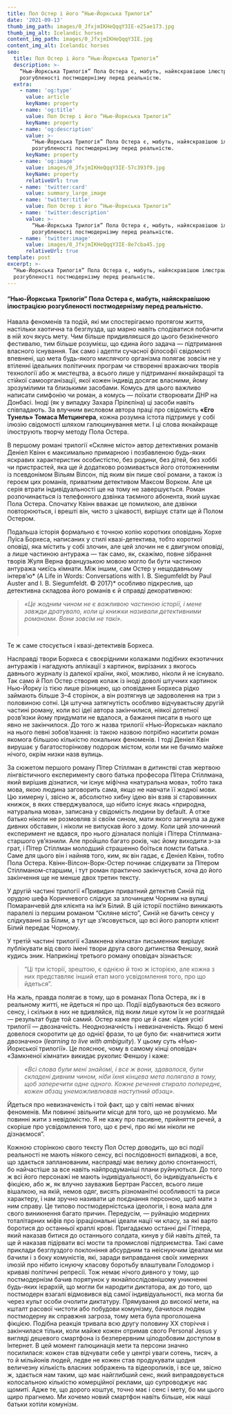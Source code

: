 ```yaml
---
title: Пол Остер і його “Нью-Йоркська Трилогія”
date: '2021-09-13'
thumb_img_path: images/0_JfxjmIKHeQqqY3IE-e25ae173.jpg
thumb_img_alt: Icelandic horses
content_img_path: images/0_JfxjmIKHeQqqY3IE.jpg
content_img_alt: Icelandic horses
seo:
  title: Пол Остер і його “Нью-Йоркська Трилогія”
  description: >-
    “Нью-Йоркська Трилогія” Пола Остера є, мабуть, найяскравішою ілюстрацією
    розгубленості постмодернізму перед реальністю.
  extra:
    - name: 'og:type'
      value: article
      keyName: property
    - name: 'og:title'
      value: Пол Остер і його “Нью-Йоркська Трилогія”
      keyName: property
    - name: 'og:description'
      value: >-
        “Нью-Йоркська Трилогія” Пола Остера є, мабуть, найяскравішою ілюстрацією
        розгубленості постмодернізму перед реальністю.
      keyName: property
    - name: 'og:image'
      value: images/0_JfxjmIKHeQqqY3IE-57c393f9.jpg
      keyName: property
      relativeUrl: true
    - name: 'twitter:card'
      value: summary_large_image
    - name: 'twitter:title'
      value: Пол Остер і його “Нью-Йоркська Трилогія”
    - name: 'twitter:description'
      value: >-
        “Нью-Йоркська Трилогія” Пола Остера є, мабуть, найяскравішою ілюстрацією
        розгубленості постмодернізму перед реальністю.
    - name: 'twitter:image'
      value: images/0_JfxjmIKHeQqqY3IE-8e7cba45.jpg
      relativeUrl: true
template: post
excerpt: >-
  “Нью-Йоркська Трилогія” Пола Остера є, мабуть, найяскравішою ілюстрацією
  розгубленості постмодернізму перед реальністю.
---
```

#### “Нью-Йоркська Трилогія” Пола Остера є, мабуть, найяскравішою ілюстрацією розгубленості постмодернізму перед реальністю.

Навала феноменів та подій, які ми спостерігаємо протягом життя, настільки хаотична та безглузда, що марно навіть сподіватися побачити в ній хоч якусь мету. Чим більше придивляєшся до цього безкінечного фестивалю, тим більше розумієш, що єдина його задача — підтримання власного існування. Так само і адепти сучасної філософії свідомості впевнені, що мета будь-якого мислячого організма полягає зовсім не у втіленні ідеальних політичних програм чи створенні вражаючих творів технології або ж мистецтва, а всього лише у підтриманні якнайкращої та стійкої самоорганізації, якої кожен індивід досягає власними, йому зрозумілими та близькими засобами. Комусь для цього важливо написати симфонію чи роман, а комусь — поїхати створювати ДНР на Донбасі. Іноді (як у випадку Захара Прілєпіна) ці засоби навіть співпадають. За влучним висловом автора праці про свідомість **«Его Тунель» Томаса Метцингера**, кожна розумна істота підтримує у собі ілюзію свідомості шляхом галюцинування мети. І ці слова якнайкраще ілюструють творчу методу Пола Остера.

В першому романі трилогії «Скляне місто» автор детективних романів Деніел Квінн є максимально примарною і позбавленою будь-яких яскравих характеристик особистістю, без родини, без дітей, без хоббі чи пристрастей, яка ще й додатково розмивається його ототожненням із псевдонімом Вільям Вілсон, під яким він пише свої романи, а також із героєм цих романів, приватним детективом Максом Ворком. Але ця серія втрати індивідуальності ще на тому не завершується. Роман розпочинається із телефонного дзвінка таємного абонента, який шукає Пола Остера. Спочатку Квінн вважає це помилкою, але дзвінки повторюються, і врешті він, чисто з цікавості, вирішує стати ще й Полом Остером.

Подальша історія формально є точною копію коротких оповідань Хорхе Луїса Борхеса, написаних у стилі квазі-детектива, тобто короткої оповіді, яка містить у собі злочин, але цей злочин не є двигуном оповіді, а лише частиною антуража — так само, як, скажімо, повне зібрання творів Жуля Верна французькою мовою могло би бути частиною антуража чиєїсь кімнати. Між іншим, сам Остер у нещодавньому інтерв’ю* (A Life in Words: Conversations with I. B. Siegumfeldt by Paul Auster and I. B. Siegumfeldt. © 2017)* особливо підкреслив, що детективна складова його романів є й справді декоративною: 

> *«Це жодним чином не є важливою частиною історії, і мене завжди дратувало, коли ці книжки називали детективними романами. Вони зовсім не такі».*
>
>  

Те ж саме стосується і квазі-детективів Борхеса.

Насправді твори Борхеса є своєрідними колажами подібних екзотичних антуражів і нагадують аплікації з картинок, вирізаних з якогось давнього журналу із далекої країни, якої, можливо, ніколи й не існувало. Так само й Пол Остер створив колаж із іноді доволі штучних картинок Нью-Йорку із тією лише різницею, що оповідання Борхеса рідко займають більше 3–4 сторінок, а він розтягнув це задоволення на три з половиною сотні. Ця штучна затягнутість особливо відчуваєтьсяу другій частині роману, коли всі ідеї автора закінчилися, ніякої дотепної розв’язки йому придумати не вдалося, а бажання писати в нього ще явно не закінчилося. До того ж назва трилогії «Нью-Йоркська» наклало на нього певні зобов’язання: із такою назвою потрібно наситити роман якомога більшою кількістю локальних феноменів. І тоді Деніел Квін вирушає у багатосторінкову подорож містом, коли ми не бачимо майже нічого, окрім низки назв вулиць.

За сюжетом першого роману Пітер Стіллман в дитинстві став жертвою лінгвістичного експерименту свого батька професора Пітера Стіллмана, який вирішив дізнатися, чи існує міфічна «натуральна мова», тобто така мова, якою людина заговорить сама, якщо не навчати її жодної мови. Цю химерну і, звісно ж, абсолютно хибну ідею він взяв зі старовинних книжок, в яких стверджувалося, що нібито існує якась «природна, натуральна мова», записана у свідомість людини by default. А отже батько ніколи не розмовляв зі своїм сином, мати якого загинула за дуже дивних обставин, і ніколи не випускав його з дому. Коли цей злочинний експеримент не вдався, про нього дізналася поліція і Пітера Стіллмана-старшого ув’язнили. Але пройшло багато років, час йому виходити з-за грат, і Пітер Стіллман молодший страшенно боїться помсти батька. Саме для цього він і найняв того, ким, як він гадає, є Деніел Квінн, тобто Пола Остера. Квінн-Вілсон-Ворк-Остер починає слідкувати за Пітером Стіллманом-старшим, і тут роман практично закінчується, хоча до його закінчення ще не менше двох третин тексту.

У другій частині трилогії «Привиди» приватний детектив Синій під орудою шефа Коричневого слідкує за злочинцем Чорним на вулиці Помаранчевій для клієнта на ім’я Білий. В цій історії постійно виникають паралелі із першим романом “Скляне місто”, Синій не бачить сенсу у слідкуванні за Білим, а тут ще з’ясовується, що всі його рапорти клієнт Білий передає Чорному.

У третій частині трилогії «Замкнена кімната» письменник вирішує публікувати від свого імені твори друга свого дитинства Феншоу, який кудись зник. Наприкінці третього роману оповідач зізнається: 

> “Ці три історії, зрештою, є однією й тою ж історією, але кожна з них представляє інший етап мого усвідомлення того, про що йдеться”. 

На жаль, правда полягає в тому, що в романах Пола Остера, як і в реальному житті, не йдеться ні про що. Події відбуваються без всякого сенсу, і скільки в них не вдивляйся, під яким лише кутом їх не розглядай — результат буде той самий. Остер каже про це й сам: «Ідея усієї трилогії — двозначність. Неоднозначність і невизначеність. Якщо б мені довелося скоротити це до однієї фрази, то це було би: «навчитися жити двозначно» (*learning to live with ambiguity*). У цьому суть «Нью-Йоркської трилогії». Це пояснює, чому в самому кінці оповідач «Замкненої кімнати» викидає рукопис Феншоу і каже:

> *«Всі слова були мені знайомі, і все ж вони, здавалося, були складені дивним чином, ніби їхня кінцева мета полягала в тому, щоб заперечити одне одного. Кожне речення стирало попереднє, кожен абзац унеможливлював наступний абзац».*

Йдеться про невизначеність і той факт, що у світі немає вічних феноменів. Ми повинні звільнити місце для того, що не розуміємо. Ми повинні жити з невідомістю. Я не кажу про пасивне, прийняття речей, а скоріше про усвідомлення того, що є речі, про які ми ніколи не дізнаємося”.

Кожною сторінкою свого тексту Пол Остер доводить, що всі події реальності не мають ніякого сенсу, всі послідовності випадкові, а все, що здається запланованим, насправді має велику долю спонтанності, бо найчастіше за все навіть найпродуманіші плани руйнуються. До того ж всі його персонажі не мають індивідуальності, бо індивідуальність є фікцією, або ж, як влучно зауважив Бертран Рассел, всього лише вішалкою, на якій, немов одяг, висять різноманітні особливості та риси характеру, і нам зручно називати це поєднання персоною, щоб мати з ним справу. Це типово постмодерністська ідеологія, і вона мала для свого виникнення багато причин. Передусім, — руйнацію модерних тоталітарних міфів про ірраціональні ідеали нації чи класу, за які варто боротися до останньої краплі крові. Пригадаємо останні дні Гітлера, який наказав битися до останнього солдата, кинув у бій навіть дітей, та ще й наказав підірвати всі мости та промислові підприємства. Такі саме приклади безглуздого поклоніння абсурдним та неіснуючим ідеалам ми бачили і з боку комуністів, які, заради виправдання своїх химерних ілюзій про нібито існуючу класову боротьбу влаштували Голодомор і криваві політичні репресії. Тож немає нічого дивного у тому, що постмодернізм бачив порятунок у якнайпослідовнішому уникненні будь-яких ієрархій, що могли би народити диктатора, аж до того, що постмодерн взагалі відмовився від самої індивідуальності, яка могла би через культ особи очолити диктатуру. Прямування до високої мети, на кшталт расової чистоти або побудови комунізму, бачилося людям постмодерну як справжня загроза, тому мета була проголошена фікцією. Подібна реакція тривала всю другу половину ХХ сторіччя і закінчилася тільки, коли майже кожен отримав свого Personal Jesus у вигляді дешевого смартфона із безперервним цілодобовим доступом в Інтернет. В цей момент галюцинація мети та персони значно посилилася: кожен став відчувати себе у центрі уваги сотень, тисяч, а то й мільйонів людей, ледве не кожен став продукувати щодня величезну кількість власних зображень та відеороликів, і все це, звісно ж, здається нам таким, що має найглибший сенс, який виправдовується колосальною кількістю комерційної реклами, що супроводжує нас щомиті. Адже те, що дорого коштує, точно має і сенс і мету, бо ми цього щиро прагнемо. Ми хочемо новий смартфон навіть більше, ніж наші батьки хотіли комунізм.
